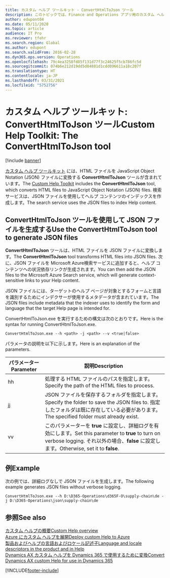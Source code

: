 ```yaml
---
title: カスタム ヘルプ ツールキット - ConvertHtmlToJson ツール
description: このトピックでは、Finance and Operations アプリ用のカスタム ヘルプ ツールキットに含まれている ConvertHtmlToJson ツールについて説明し ます。
author: edupont04
ms.date: 05/11/2020
ms.topic: article
audience: IT Pro
ms.reviewer: tfehr
ms.search.region: Global
ms.author: edupont
ms.search.validFrom: 2016-02-28
ms.dyn365.ops.version: Operations
ms.openlocfilehash: 79c4ea3258fd85f131d77f3c24625f5cb786fc5d
ms.sourcegitcommit: 074b6e212d19dd5d84881d1cdd096611a18c207f
ms.translationtype: HT
ms.contentlocale: ja-JP
ms.lasthandoff: 03/31/2021
ms.locfileid: "5752756"
---
```

# <a name="custom-help-toolkit-the-converthtmltojson-tool"></a><span data-ttu-id="ac6f9-103">カスタム ヘルプ ツールキット: ConvertHtmlToJson ツール</span><span class="sxs-lookup"><span data-stu-id="ac6f9-103">Custom Help Toolkit: The ConvertHtmlToJson tool</span></span>

[!include [banner](../includes/banner.md)]

<span data-ttu-id="ac6f9-104">[カスタム ヘルプ ツールキット](custom-help-toolkit.md) には、HTML ファイルを JavaScript Object Notation (JSON) ファイルに変換する **ConvertHtmlToJson** ツールが含まれています。</span><span class="sxs-lookup"><span data-stu-id="ac6f9-104">The [Custom Help Toolkit](custom-help-toolkit.md) includes the **ConvertHtmlToJson** tool, which converts HTML files to JavaScript Object Notation (JSON) files.</span></span> <span data-ttu-id="ac6f9-105">検索サービスは、JSON ファイルを使用してヘルプ コンテンツのインデックスを作成します。</span><span class="sxs-lookup"><span data-stu-id="ac6f9-105">The search service uses the JSON files to index Help content.</span></span>

## <a name="use-the-converthtmltojson-tool-to-generate-json-files"></a><a name="json"></a><span data-ttu-id="ac6f9-106">ConvertHtmlToJson ツールを使用して JSON ファイルを生成する</span><span class="sxs-lookup"><span data-stu-id="ac6f9-106">Use the ConvertHtmlToJson tool to generate JSON files</span></span>

<span data-ttu-id="ac6f9-107">**ConvertHtmlToJson** ツールは、HTML ファイルを JSON ファイルに変換します。</span><span class="sxs-lookup"><span data-stu-id="ac6f9-107">The **ConvertHtmlToJson** tool transforms HTML files into JSON files.</span></span> <span data-ttu-id="ac6f9-108">次に、JSON ファイルを Microsoft Azure検索サービスに追加すると、ヘルプ コンテンツへの状況依存リンクが生成されます。</span><span class="sxs-lookup"><span data-stu-id="ac6f9-108">You can then add the JSON files to the Microsoft Azure Search service, which will generate context-sensitive links to your Help content.</span></span>

<span data-ttu-id="ac6f9-109">JSON ファイルには、ターゲットのヘルプ ページが対象とするフォームと言語を識別するためにインデクサーが使用するメタデータが含まれています。</span><span class="sxs-lookup"><span data-stu-id="ac6f9-109">The JSON files include metadata that the indexer uses to identify the form and language that the target Help page is intended for.</span></span>

<span data-ttu-id="ac6f9-110">ConvertHtmlToJson.exe を実行するための構文は次のとおりです。</span><span class="sxs-lookup"><span data-stu-id="ac6f9-110">Here is the syntax for running ConvertHtmlToJson.exe.</span></span>

```
ConvertHtmlToJson.exe --h <path> -j <path> --v <true|false>
```

<span data-ttu-id="ac6f9-111">パラメータの説明を以下に示します。</span><span class="sxs-lookup"><span data-stu-id="ac6f9-111">Here is an explanation of the parameters.</span></span>

| <span data-ttu-id="ac6f9-112">パラメーター</span><span class="sxs-lookup"><span data-stu-id="ac6f9-112">Parameter</span></span> | <span data-ttu-id="ac6f9-113">説明</span><span class="sxs-lookup"><span data-stu-id="ac6f9-113">Description</span></span> |
|-----------|-------------|
| <span data-ttu-id="ac6f9-114">h</span><span class="sxs-lookup"><span data-stu-id="ac6f9-114">h</span></span> | <span data-ttu-id="ac6f9-115">処理する HTML ファイルのパスを指定します。</span><span class="sxs-lookup"><span data-stu-id="ac6f9-115">Specify the path of the HTML files to process.</span></span> |
| <span data-ttu-id="ac6f9-116">j</span><span class="sxs-lookup"><span data-stu-id="ac6f9-116">j</span></span> | <span data-ttu-id="ac6f9-117">JSON ファイルを保存するフォルダを指定します。</span><span class="sxs-lookup"><span data-stu-id="ac6f9-117">Specify the folder to save the JSON files to.</span></span> <span data-ttu-id="ac6f9-118">指定したフォルダは既に存在している必要があります。</span><span class="sxs-lookup"><span data-stu-id="ac6f9-118">The specified folder must already exist.</span></span> |
| <span data-ttu-id="ac6f9-119">v</span><span class="sxs-lookup"><span data-stu-id="ac6f9-119">v</span></span> | <span data-ttu-id="ac6f9-120">このパラメーターを **true** に設定し、詳細ログを有効にします。</span><span class="sxs-lookup"><span data-stu-id="ac6f9-120">Set this parameter to **true** to turn on verbose logging.</span></span> <span data-ttu-id="ac6f9-121">それ以外の場合、**false** に設定します。</span><span class="sxs-lookup"><span data-stu-id="ac6f9-121">Otherwise, set it to **false**.</span></span> |

## <a name="example"></a><span data-ttu-id="ac6f9-122">例</span><span class="sxs-lookup"><span data-stu-id="ac6f9-122">Example</span></span>

<span data-ttu-id="ac6f9-123">次の例では、詳細ログなしで JSON ファイルを生成します。</span><span class="sxs-lookup"><span data-stu-id="ac6f9-123">The following example generates JSON files without verbose logging.</span></span>

```
ConvertHtmlToJson.exe --h D:\D365-Operations\d365F-O\supply-chain\de -j D:\D365-Operations\json\supply-chain\de
```

## <a name="see-also"></a><span data-ttu-id="ac6f9-124">参照</span><span class="sxs-lookup"><span data-stu-id="ac6f9-124">See also</span></span>

[<span data-ttu-id="ac6f9-125">カスタム ヘルプの概要</span><span class="sxs-lookup"><span data-stu-id="ac6f9-125">Custom Help overview</span></span>](custom-help-overview.md)  
[<span data-ttu-id="ac6f9-126">Azure にカスタム ヘルプを展開</span><span class="sxs-lookup"><span data-stu-id="ac6f9-126">Deploy custom Help to Azure</span></span>](walkthrough-help-azure.md)  
[<span data-ttu-id="ac6f9-127">製品およびヘルプの言語およびロケール記述子</span><span class="sxs-lookup"><span data-stu-id="ac6f9-127">Language and locale descriptors in the product and in Help</span></span>](language-locale.md)  
[<span data-ttu-id="ac6f9-128">Dynamics AX カスタム ヘルプを Dynamics 365 で使用するために変換</span><span class="sxs-lookup"><span data-stu-id="ac6f9-128">Convert Dynamics AX custom Help for use in Dynamics 365</span></span>](migrate-dynamicsax2012.md)


[!INCLUDE[footer-include](../../../includes/footer-banner.md)]